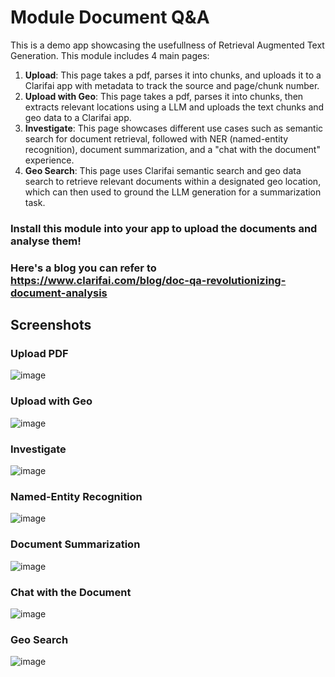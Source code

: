 # Module Document Q&A
This is a demo app showcasing the usefullness of Retrieval Augmented Text Generation. This module includes 4 main pages:
1. **Upload**: This page takes a pdf, parses it into chunks, and uploads it to a Clarifai app with metadata to track the source and page/chunk number.
2. **Upload with Geo**: This page takes a pdf, parses it into chunks, then extracts relevant locations using a LLM and uploads the text chunks and geo data to a Clarifai app.
3. **Investigate**: This page showcases different use cases such as semantic search for document retrieval, followed with NER (named-entity recognition), document summarization, and a "chat with the document" experience.
4. **Geo Search**: This page uses Clarifai semantic search and geo data search to retrieve relevant documents within a designated geo location, which can then used to ground the LLM generation for a summarization task.


### Install this module into your app to upload the documents and analyse them!

### Here's a blog you can refer to https://www.clarifai.com/blog/doc-qa-revolutionizing-document-analysis   


   
## Screenshots

### Upload PDF
![image](https://github.com/Clarifai/module-docQA/assets/20639882/39fe6267-714c-4f57-970d-2d4c00f1a722)

### Upload with Geo
![image](https://github.com/Clarifai/module-docQA/assets/20639882/b551d01f-483f-4670-933b-cfb12ccdd62f)

### Investigate
![image](https://github.com/Clarifai/module-docQA/assets/20639882/fae95b88-9cd4-49aa-8745-4f031fd976d5)

### Named-Entity Recognition
![image](https://github.com/Clarifai/module-docQA/assets/20639882/418fd3d7-d8af-4c22-b50a-2597a4f5b255)

### Document Summarization
![image](https://github.com/Clarifai/module-docQA/assets/20639882/a6e7cf89-e078-4a23-9943-099aa8118380)

### Chat with the Document
![image](https://github.com/Clarifai/module-docQA/assets/20639882/ef28ccfe-a215-4db7-9922-b5482dd1e0ee)

### Geo Search
![image](https://github.com/Clarifai/module-docQA/assets/20639882/860b8416-28e3-404f-9557-d41a4035792a)



